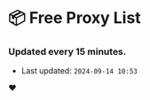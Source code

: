 # :package: Free Proxy List
### Updated every 15 minutes.

- Last updated: `2024-09-14 10:53`

:heart:
